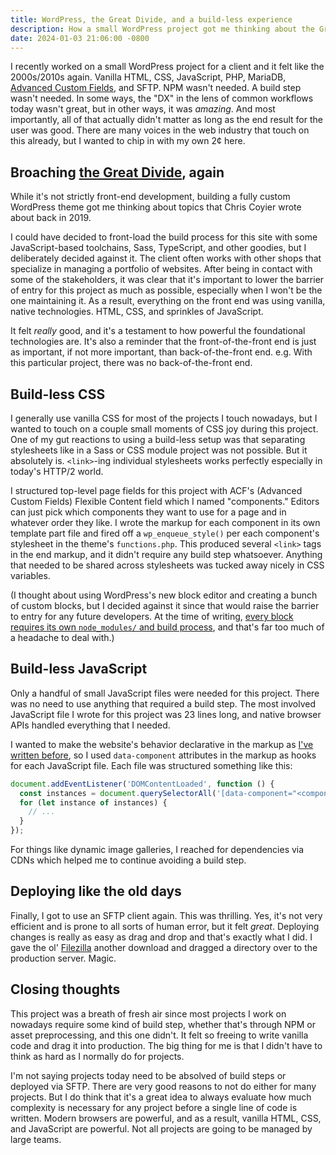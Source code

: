 ```yaml
---
title: WordPress, the Great Divide, and a build-less experience
description: How a small WordPress project got me thinking about the Great Divide and feeling the joys of a build-less development experience.
date: 2024-01-03 21:06:00 -0800
---
```


I recently worked on a small WordPress project for a client and it felt like the 2000s/2010s again. Vanilla HTML, CSS, JavaScript, PHP, MariaDB, [Advanced Custom Fields](https://www.advancedcustomfields.com/), and SFTP. NPM wasn't needed. A build step wasn't needed. In some ways, the "DX" in the lens of common workflows today wasn't great, but in other ways, it was _amazing_. And most importantly, all of that actually didn't matter as long as the end result for the user was good. There are many voices in the web industry that touch on this already, but I wanted to chip in with my own 2¢ here.

## Broaching [the Great Divide](https://css-tricks.com/the-great-divide/), again

While it's not strictly front-end development, building a fully custom WordPress theme got me thinking about topics that Chris Coyier wrote about back in 2019.

I could have decided to front-load the build process for this site with some JavaScript-based toolchains, Sass, TypeScript, and other goodies, but I deliberately decided against it. The client often works with other shops that specialize in managing a portfolio of websites. After being in contact with some of the stakeholders, it was clear that it's important to lower the barrier of entry for this project as much as possible, especially when I won't be the one maintaining it. As a result, everything on the front end was using vanilla, native technologies. HTML, CSS, and sprinkles of JavaScript.

It felt _really_ good, and it's a testament to how powerful the foundational technologies are. It's also a reminder that the front-of-the-front end is just as important, if not more important, than back-of-the-front end. e.g. With this particular project, there was no back-of-the-front end.

## Build-less CSS

I generally use vanilla CSS for most of the projects I touch nowadays, but I wanted to touch on a couple small moments of CSS joy during this project. One of my gut reactions to using a build-less setup was that separating stylesheets like in a Sass or CSS module project was not possible. But it absolutely is. `<link>`-ing individual stylesheets works perfectly especially in today's HTTP/2 world.

I structured top-level page fields for this project with ACF's (Advanced Custom Fields) Flexible Content field which I named "components." Editors can just pick which components they want to use for a page and in whatever order they like. I wrote the markup for each component in its own template part file and fired off a `wp_enqueue_style()` per each component's stylesheet in the theme's `functions.php`. This produced several `<link>` tags in the end markup, and it didn't require any build step whatsoever. Anything that needed to be shared across stylesheets was tucked away nicely in CSS variables.

(I thought about using WordPress's new block editor and creating a bunch of custom blocks, but I decided against it since that would raise the barrier to entry for any future developers. At the time of writing, [every block requires its own `node_modules/` and build process](https://developer.wordpress.org/block-editor/getting-started/tutorial/), and that's far too much of a headache to deal with.)

## Build-less JavaScript

Only a handful of small JavaScript files were needed for this project. There was no need to use anything that required a build step. The most involved JavaScript file I wrote for this project was 23 lines long, and native browser APIs handled everything that I needed.

I wanted to make the website's behavior declarative in the markup as [I've written before](/reflections-on-a-custom-component), so I used `data-component` attributes in the markup as hooks for each JavaScript file. Each file was structured something like this:

```javascript
document.addEventListener('DOMContentLoaded', function () {
  const instances = document.querySelectorAll('[data-component="<component-name>"]');
  for (let instance of instances) {
    // ...
  }
});
```

For things like dynamic image galleries, I reached for dependencies via CDNs which helped me to continue avoiding a build step.

## Deploying like the old days

Finally, I got to use an SFTP client again. This was thrilling. Yes, it's not very efficient and is prone to all sorts of human error, but it felt _great_. Deploying changes is really as easy as drag and drop and that's exactly what I did. I gave the ol' [Filezilla](https://filezilla-project.org/) another download and dragged a directory over to the production server. Magic.

## Closing thoughts

This project was a breath of fresh air since most projects I work on nowadays require some kind of build step, whether that's through NPM or asset preprocessing, and this one didn't. It felt so freeing to write vanilla code and drag it into production. The big thing for me is that I didn't have to think as hard as I normally do for projects.

I'm not saying projects today need to be absolved of build steps or deployed via SFTP. There are very good reasons to not do either for many projects. But I do think that it's a great idea to always evaluate how much complexity is necessary for any project before a single line of code is written. Modern browsers are powerful, and as a result, vanilla HTML, CSS, and JavaScript are powerful. Not all projects are going to be managed by large teams.
